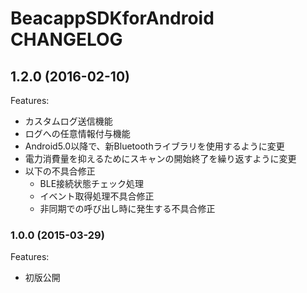 # BeacappSDKforAndroid CHANGELOG
## 1.2.0 (2016-02-10)
Features:
- カスタムログ送信機能
- ログへの任意情報付与機能
- Android5.0以降で、新Bluetoothライブラリを使用するように変更
- 電力消費量を抑えるためにスキャンの開始終了を繰り返すように変更
- 以下の不具合修正
  - BLE接続状態チェック処理
  - イベント取得処理不具合修正
  - 非同期での呼び出し時に発生する不具合修正



### 1.0.0 (2015-03-29)
Features:
- 初版公開